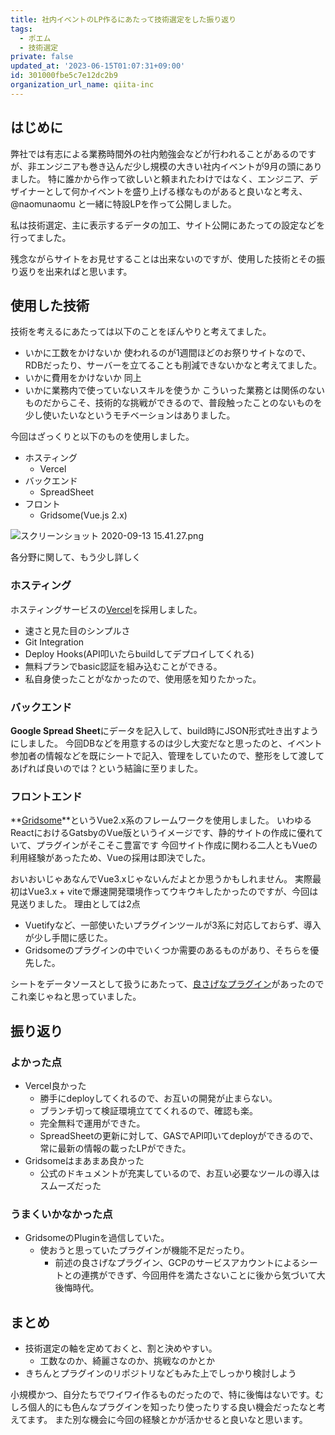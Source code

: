 ```yaml
---
title: 社内イベントのLP作るにあたって技術選定をした振り返り
tags:
  - ポエム
  - 技術選定
private: false
updated_at: '2023-06-15T01:07:31+09:00'
id: 301000fbe5c7e12dc2b9
organization_url_name: qiita-inc
---
```

## はじめに

弊社では有志による業務時間外の社内勉強会などが行われることがあるのですが、非エンジニアも巻き込んだ少し規模の大きい社内イベントが9月の頭にありました。
特に誰かから作って欲しいと頼まれたわけではなく、エンジニア、デザイナーとして何かイベントを盛り上げる様なものがあると良いなと考え、@naomunaomu と一緒に特設LPを作って公開しました。

私は技術選定、主に表示するデータの加工、サイト公開にあたっての設定などを行ってました。

残念ながらサイトをお見せすることは出来ないのですが、使用した技術とその振り返りを出来ればと思います。

## 使用した技術

技術を考えるにあたっては以下のことをぼんやりと考えてました。

- いかに工数をかけないか
使われるのが1週間ほどのお祭りサイトなので、RDBだったり、サーバーを立てることも削減できないかなと考えてました。
- いかに費用をかけないか
同上
- いかに業務内で使っていないスキルを使うか
こういった業務とは関係のないものだからこそ、技術的な挑戦ができるので、普段触ったことのないものを少し使いたいなというモチベーションはありました。

今回はざっくりと以下のものを使用しました。

- ホスティング
  - Vercel
- バックエンド
  - SpreadSheet
- フロント
  - Gridsome(Vue.js 2.x)

![スクリーンショット 2020-09-13 15.41.27.png](https://qiita-image-store.s3.ap-northeast-1.amazonaws.com/0/166596/f2ab6df9-ae3e-c010-f639-7d9a846a3561.png)

各分野に関して、もう少し詳しく

### ホスティング

ホスティングサービスの[Vercel](https://vercel.com/)を採用しました。

- 速さと見た目のシンプルさ
- Git Integration
- Deploy Hooks(API叩いたらbuildしてデプロイしてくれる)
- 無料プランでbasic認証を組み込むことができる。
- 私自身使ったことがなかったので、使用感を知りたかった。

### バックエンド

**Google Spread Sheet**にデータを記入して、build時にJSON形式吐き出すようにしました。
今回DBなどを用意するのは少し大変だなと思ったのと、イベント参加者の情報などを既にシートで記入、管理をしていたので、整形をして渡してあげれば良いのでは？という結論に至りました。

### フロントエンド

**[Gridsome](https://gridsome.org/)**というVue2.x系のフレームワークを使用しました。
いわゆるReactにおけるGatsbyのVue版というイメージです、静的サイトの作成に優れていて、プラグインがそこそこ豊富です
今回サイト作成に関わる二人ともVueの利用経験があったため、Vueの採用は即決でした。

おいおいじゃあなんでVue3.xじゃないんだよとか思うかもしれません。
実際最初はVue3.x + viteで爆速開発環境作ってウキウキしたかったのですが、今回は見送りました。
理由としては2点

- Vuetifyなど、一部使いたいプラグインツールが3系に対応しておらず、導入が少し手間に感じた。
- Gridsomeのプラグインの中でいくつか需要のあるものがあり、そちらを優先した。

シートをデータソースとして扱うにあたって、[良さげなプラグイン](https://gridsome.org/plugins/gridsome-source-google-sheets)があったのでこれ楽じゃねと思っていました。

## 振り返り

### よかった点

- Vercel良かった
  - 勝手にdeployしてくれるので、お互いの開発が止まらない。
  - ブランチ切って検証環境立ててくれるので、確認も楽。
  - 完全無料で運用ができた。
  - SpreadSheetの更新に対して、GASでAPI叩いてdeployができるので、常に最新の情報の載ったLPができた。
- Gridsomeはまあまあ良かった
  - 公式のドキュメントが充実しているので、お互い必要なツールの導入はスムーズだった

### うまくいかなかった点

- GridsomeのPluginを過信していた。
  - 使おうと思っていたプラグインが機能不足だったり。
    - 前述の良さげなプラグイン、GCPのサービスアカウントによるシートとの連携ができず、今回用件を満たさないことに後から気づいて大後悔時代。

## まとめ

- 技術選定の軸を定めておくと、割と決めやすい。
  - 工数なのか、綺麗さなのか、挑戦なのかとか
- きちんとプラグインのリポジトリなどもみた上でしっかり検討しよう

小規模かつ、自分たちでワイワイ作るものだったので、特に後悔はないです。むしろ個人的にも色んなプラグインを知ったり使ったりする良い機会だったなと考えてます。
また別な機会に今回の経験とかが活かせると良いなと思います。
